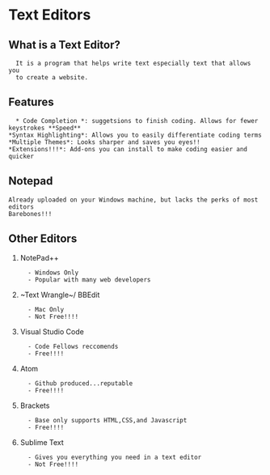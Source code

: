 # Text Editors

   ## What is a Text Editor?
   
      It is a program that helps write text especially text that allows you
      to create a website.
  
  ## Features
  
      * Code Completion *: suggetsions to finish coding. Allows for fewer keystrokes **Speed**                 
    *Syntax Highlighting*: Allows you to easily differentiate coding terms
    *Multiple Themes*: Looks sharper and saves you eyes!!
    *Extensions!!!*: Add-ons you can install to make coding easier and quicker
                      
 ## Notepad
      
    Already uploaded on your Windows machine, but lacks the perks of most editors
    Barebones!!!
 
 ## Other Editors
 
   1. NotePad++
   
            - Windows Only
            - Popular with many web developers
            
   2. ~Text Wrangle~/ BBEdit
   
            - Mac Only
            - Not Free!!!!
            
   3. Visual Studio Code
  
            - Code Fellows reccomends
            - Free!!!!
            
   4. Atom
   
            - Github produced...reputable
            - Free!!!!
            
   5. Brackets
   
            - Base only supports HTML,CSS,and Javascript
            - Free!!!!
            
   6. Sublime Text
   
            - Gives you everything you need in a text editor
            - Not Free!!!! 
   


  
